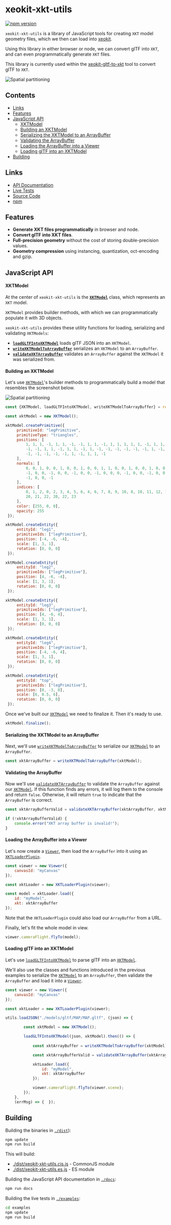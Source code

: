 
# xeokit-xkt-utils

[![npm version](https://badge.fury.io/js/%40xeokit%2Fxeokit-xkt-utils.svg)](https://badge.fury.io/js/%40xeokit%2Fxeokit-xkt-utils)

````xeokit-xkt-utils```` is a library of JavaScript tools for creating ````XKT```` model geometry files, which we then can load 
into [xeokit](http://xeokit.io).

Using this library in either browser or node, we can convert glTF into ````XKT````, and can even programmatically generate ````XKT```` files.

This library is currently used within the [xeokit-gltf-to-xkt](https://github.com/xeokit/xeokit-gltf-to-xkt) tool to convert glTF to ````XKT````.    

![Spatial partitioning](http://xeokit.io/img/kdtree.jpeg)

## Contents
- [Links](#links)
- [Features](#features)
- [JavaScript API](#javascript-api)
    + [XKTModel](#xktmodel)
    + [Building an XKTModel](#building-an-xktmodel)
    + [Serializing the XKTModel to an ArrayBuffer](#serializing-the-xktmodel-to-an-arraybuffer)
    + [Validating the ArrayBuffer](#validating-the-arraybuffer)
    + [Loading the ArrayBuffer into a Viewer](#loading-the-arraybuffer-into-a-viewer)
    + [Loading glTF into an XKTModel](#loading-gltf-into-an-xktmodel)
- [Building](#building)
    

## Links

* [API Documentation](https://xeokit.github.io/xeokit-xkt-utils/docs)
* [Live Tests](https://xeokit.github.io/xeokit-xkt-utils/examples)
* [Source Code](https://github.com/xeokit/xeokit-xkt-utils)
* [npm](https://www.npmjs.com/package/@xeokit/xeokit-xkt-utils)

## Features

* **Generate XKT files programmatically** in browser and node.  
* **Convert glTF into XKT files**.
* **Full-precision geometry** without the cost of storing double-precision values.
* **Geometry compression** using instancing, quantization, oct-encoding and gzip.   

## JavaScript API

#### XKTModel

At the center of ````xeokit-xkt-utils```` is the  [**````XKTModel````**](https://xeokit.github.io/xeokit-xkt-utils/docs/class/src/XKTModel/XKTModel.js~XKTModel.html) 
class, which represents an ````XKT```` model. 

````XKTModel```` provides builder methods, with which we can programmatically populate it with 3D objects.  

````xeokit-xkt-utils```` provides these utility functions for loading, serializing and validating ````XKTModels````:

* [**````loadGLTFIntoXKTModel````**](https://xeokit.github.io/xeokit-xkt-utils/docs/function/index.html#static-function-loadGLTFIntoXKTModel) loads glTF JSON into an ````XKTModel````.
* [**````writeXKTModelToArrayBuffer````**](https://xeokit.github.io/xeokit-xkt-utils/docs/function/index.html#static-function-writeXKTModelToArrayBuffer) serializes an ````XKTModel```` to an ````ArrayBuffer````.
* [**````validateXKTArrayBuffer````**](https://xeokit.github.io/xeokit-xkt-utils/docs/function/index.html#static-function-validateXKTArrayBuffer) validates an ````ArrayBuffer```` against the ````XKTModel```` it was serialized from. 

#### Building an XKTModel

Let's use [````XKTModel````](https://xeokit.github.io/xeokit-xkt-utils/docs/class/src/XKTModel/XKTModel.js~XKTModel.html)'s builder methods to programmatically build a model that resembles the screenshot below.

![Spatial partitioning](http://xeokit.io/img/docs/PerformanceModel/PerformanceModel.png)

````javascript
const {XKTModel, loadGLTFIntoXKTModel, writeXKTModelToArrayBuffer} = require("./xeokit-xkt-utils.cjs.js");

const xktModel = new XKTModel();

xktModel.createPrimitive({
     primitiveId: "legPrimitive",
     primitiveType: "triangles",
     positions: [
         1, 1, 1, -1, 1, 1, -1, -1, 1, 1, -1, 1, 1, 1, 1, 1, -1, 1, 1, -1, -1, 1, 1, -1, 1, 1, 1, 1, 1, -1, -1, 1,
         -1, -1, 1, 1, -1, 1, 1, -1, 1, -1, -1, -1, -1, -1, -1, 1, -1, -1, -1, 1, -1, -1, 1, -1, 1, -1, -1, 1, 1, -1,
         -1, -1, -1, -1, -1, 1, -1, 1, 1, -1
     ],
     normals: [
         0, 0, 1, 0, 0, 1, 0, 0, 1, 0, 0, 1, 1, 0, 0, 1, 0, 0, 1, 0, 0, 1, 0, 0, 0, 1, 0, 0, 1, 0, 0, 1, 0, 0, 1, 0,
         -1, 0, 0, -1, 0, 0, -1, 0, 0, -1, 0, 0, 0, -1, 0, 0, -1, 0, 0, -1, 0, 0, -1, 0, 0, 0, -1, 0, 0, -1, 0, 0,
         -1, 0, 0, -1
     ],
     indices: [
         0, 1, 2, 0, 2, 3, 4, 5, 6, 4, 6, 7, 8, 9, 10, 8, 10, 11, 12, 13, 14, 12, 14, 15, 16, 17, 18, 16, 18, 19,
         20, 21, 22, 20, 22, 23
     ],
     color: [255, 0, 0],
     opacity: 255
 });

xktModel.createEntity({
     entityId: "leg1",
     primitiveIds: ["legPrimitive"],
     position: [-4, -6, -4],
     scale: [1, 3, 1],
     rotation: [0, 0, 0]
 });

xktModel.createEntity({
     entityId: "leg2",
     primitiveIds: ["legPrimitive"],
     position: [4, -6, -4],
     scale: [1, 3, 1],
     rotation: [0, 0, 0]
 });

xktModel.createEntity({
     entityId: "leg3",
     primitiveIds: ["legPrimitive"],
     position: [4, -6, 4],
     scale: [1, 3, 1],
     rotation: [0, 0, 0]
 });

xktModel.createEntity({
     entityId: "leg4",
     primitiveIds: ["legPrimitive"],
     position: [-4, -6, 4],
     scale: [1, 3, 1],
     rotation: [0, 0, 0]
 });

xktModel.createEntity({
     entityId: "top",
     primitiveIds: ["legPrimitive"],
     position: [0, -3, 0],
     scale: [6, 0.5, 6],
     rotation: [0, 0, 0]
 });
````

Once we've built our [````XKTModel````](https://xeokit.github.io/xeokit-xkt-utils/docs/class/src/XKTModel/XKTModel.js~XKTModel.html) we need to finalize it. Then it's ready to use.

````javascript
xktModel.finalize();
````

#### Serializing the XKTModel to an ArrayBuffer

Next, we'll use  [````writeXKTModelToArrayBuffer````](https://xeokit.github.io/xeokit-xkt-utils/docs/function/index.html#static-function-writeXKTModelToArrayBuffer)  to serialize our [````XKTModel````](https://xeokit.github.io/xeokit-xkt-utils/docs/class/src/XKTModel/XKTModel.js~XKTModel.html) to an ````ArrayBuffer````.

````javascript
const xktArrayBuffer = writeXKTModelToArrayBuffer(xktModel);
````

#### Validating the ArrayBuffer

Now we'll use [````validateXKTArrayBuffer````](https://xeokit.github.io/xeokit-xkt-utils/docs/function/index.html#static-function-validateXKTArrayBuffer) to validate 
the ````ArrayBuffer```` against our [````XKTModel````](https://xeokit.github.io/xeokit-xkt-utils/docs/class/src/XKTModel/XKTModel.js~XKTModel.html). If this function 
finds any errors, it will log them to the console and return ````false````. Otherwise, it will return ````true```` to indicate that the ````ArrayBuffer```` is correct. 

````javascript
const xktArrayBufferValid = validateXKTArrayBuffer(xktArrayBuffer, xktModel);

if (!xktArrayBufferValid) {
    console.error("XKT array buffer is invalid!");
}
````

#### Loading the ArrayBuffer into a Viewer

Let's now create a [````Viewer````](https://xeokit.github.io/xeokit-sdk/docs/class/src/viewer/Viewer.js~Viewer.html), then load the ````ArrayBuffer```` into it using an [````XKTLoaderPlugin````](https://xeokit.github.io/xeokit-sdk/docs/class/src/plugins/XKTLoaderPlugin/XKTLoaderPlugin.js~XKTLoaderPlugin.html).

````javascript
const viewer = new Viewer({
    canvasId: "myCanvas"
});

const xktLoader = new XKTLoaderPlugin(viewer);

const model = xktLoader.load({
    id: "myModel",
    xkt: xktArrayBuffer
});
````

Note that the ````XKTLoaderPlugin```` could also load our ````ArrayBuffer```` from a URL.

Finally, let's fit the whole model in view.

````javascript
viewer.cameraFlight.flyTo(model);
````

#### Loading glTF into an XKTModel

Let's use [````loadGLTFIntoXKTModel````](https://xeokit.github.io/xeokit-xkt-utils/docs/function/index.html#static-function-loadGLTFIntoXKTModel) to parse glTF into an [````XKTModel````](https://xeokit.github.io/xeokit-xkt-utils/docs/class/src/XKTModel/XKTModel.js~XKTModel.html). 

We'll also use the classes and functions introduced in the previous examples to serialize the [````XKTModel````](https://xeokit.github.io/xeokit-xkt-utils/docs/class/src/XKTModel/XKTModel.js~XKTModel.html) to an ````ArrayBuffer````, then validate the ````ArrayBuffer```` and load it into a [````Viewer````](https://xeokit.github.io/xeokit-sdk/docs/class/src/viewer/Viewer.js~Viewer.html).

````javascript
const viewer = new Viewer({
    canvasId: "myCanvas"
});

const xktLoader = new XKTLoaderPlugin(viewer);

utils.loadJSON("./models/gltf/MAP/MAP.gltf", (json) => {

        const xktModel = new XKTModel();

        loadGLTFIntoXKTModel(json, xktModel).then(() => {
      
            const xktArrayBuffer = writeXKTModelToArrayBuffer(xktModel);

            const xktArrayBufferValid = validateXKTArrayBuffer(xktArrayBuffer, xktModel);

            xktLoader.load({
                id: "myModel",
                xkt: xktArrayBuffer
            });

            viewer.cameraFlight.flyTo(viewer.scene);
        });
    },
    (errMsg) => {  });
````

## Building 

Building the binaries in [````./dist````](https://xeokit.github.io/xeokit-xkt-utils/dist)):

````bash
npm update
npm run build
````

This will build:

* [./dist/xeokit-xkt-utils.cjs.js](./dist/xeokit-xkt-utils.cjs.js) - CommonJS module
* [./dist/xeokit-xkt-utils.es.js](./dist/xeokit-xkt-utils.es.js) - ES module

Building the JavaScript API documentation in [````./docs````](https://xeokit.github.io/xeokit-xkt-utils/docs):

````bash
npm run docs
````

Building the live tests in [````./examples````](https://xeokit.github.io/xeokit-xkt-utils/examples):

````bash
cd examples
npm update
npm run build
````
